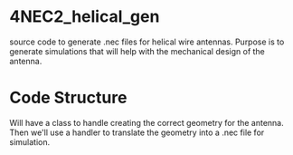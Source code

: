 # 4NEC2_helical_gen
source code to generate .nec files for helical wire antennas. Purpose is to generate simulations that will help with the mechanical design of the antenna. 

# Code Structure
Will have a class to handle creating the correct geometry for the antenna. Then we'll use a handler to translate the geometry into a .nec file for simulation.
